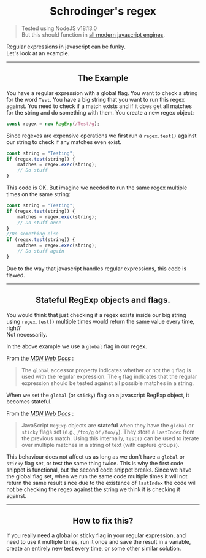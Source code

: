 <h1 align="center"><b>Schrodinger's regex</b></h1>

> Tested using NodeJS v18.13.0<br>But this should function in [all modern javascript engines](https://developer.mozilla.org/en-US/docs/Web/JavaScript/Reference/Global_Objects/RegExp/lastIndex#browser_compatibility).

Regular expressions in javascript can be funky.<br>Let's look at an example.

---

<h2 align="center">The Example</h2>

You have a regular expression with a global flag. You want to check a string for the word ``Test``. You have a big string that you want to run this regex against. You need to check if a match exists and if it does get all matches for the string and do something with them. You create a new regex object:

```js
const regex = new RegExp(/Test/g);
```

Since regexes are expensive operations we first run a ``regex.test()`` against our string to check if any matches even exist.

```js
const string = "Testing";
if (regex.test(string)) {
    matches = regex.exec(string);
    // Do stuff
}
```

This code is OK. But imagine we needed to run the same regex multiple times on the same string:

```js
const string = "Testing";
if (regex.test(string)) {
    matches = regex.exec(string);
    // Do stuff once
}
//Do something else
if (regex.test(string)) {
    matches = regex.exec(string);
    // Do stuff again
}
```

Due to the way that javascript handles regular expressions, this code is flawed.

---

<h2 align="center">Stateful RegExp objects and flags.</h2>

You would think that just checking if a regex exists inside our big string using ``regex.test()`` multiple times would return the same value every time, right?<br>Not necessarily.

In the above example we use a ``global`` flag in our regex.

From the *[MDN Web Docs](https://developer.mozilla.org/en-US/docs/Web/JavaScript/Reference/Global_Objects/RegExp/global)* :
> The ``global`` accessor property indicates whether or not the ``g`` flag is used with the regular expression. The ``g`` flag indicates that the regular expression should be tested against all possible matches in a string.

When we set the ``global`` (or ``sticky``) flag on a javascript RegExp object, it becomes stateful.

From the *[MDN Web Docs](https://developer.mozilla.org/en-US/docs/Web/JavaScript/Reference/Global_Objects/RegExp/test)* :
> JavaScript ``RegExp`` objects are **stateful** when they have the ``global`` or ``sticky`` flags set (e.g., ``/foo/g`` or ``/foo/y``). They store a ``lastIndex`` from the previous match. Using this internally, ``test()`` can be used to iterate over multiple matches in a string of text (with capture groups).

This behaviour does not affect us as long as we don't have a ``global`` or ``sticky`` flag set, or test the same thing twice. This is why the first code snippet is functional, but the second code snippet breaks. Since we have the global flag set, when we run the same code multiple times it will not return the same result since due to the existance of ``lastIndex`` the code will not be checking the regex against the string we think it is checking it against.

---

<h2 align="center">How to fix this?</h2>

If you really need a global or sticky flag in your regular expression, and need to use it multiple times, run it once and save the result in a variable, create an entirely new test every time, or some other similar solution.
